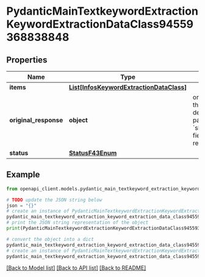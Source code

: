 # PydanticMainTextkeywordExtractionKeywordExtractionDataClass94559368838848


## Properties

Name | Type | Description | Notes
------------ | ------------- | ------------- | -------------
**items** | [**List[InfosKeywordExtractionDataClass]**](InfosKeywordExtractionDataClass.md) |  | [optional] 
**original_response** | **object** | original response sent by the provider, hidden by default, show it by passing the &#x60;show_original_response&#x60; field to &#x60;true&#x60; in your request | [optional] 
**status** | [**StatusF43Enum**](StatusF43Enum.md) |  | 

## Example

```python
from openapi_client.models.pydantic_main_textkeyword_extraction_keyword_extraction_data_class94559368838848 import PydanticMainTextkeywordExtractionKeywordExtractionDataClass94559368838848

# TODO update the JSON string below
json = "{}"
# create an instance of PydanticMainTextkeywordExtractionKeywordExtractionDataClass94559368838848 from a JSON string
pydantic_main_textkeyword_extraction_keyword_extraction_data_class94559368838848_instance = PydanticMainTextkeywordExtractionKeywordExtractionDataClass94559368838848.from_json(json)
# print the JSON string representation of the object
print(PydanticMainTextkeywordExtractionKeywordExtractionDataClass94559368838848.to_json())

# convert the object into a dict
pydantic_main_textkeyword_extraction_keyword_extraction_data_class94559368838848_dict = pydantic_main_textkeyword_extraction_keyword_extraction_data_class94559368838848_instance.to_dict()
# create an instance of PydanticMainTextkeywordExtractionKeywordExtractionDataClass94559368838848 from a dict
pydantic_main_textkeyword_extraction_keyword_extraction_data_class94559368838848_form_dict = pydantic_main_textkeyword_extraction_keyword_extraction_data_class94559368838848.from_dict(pydantic_main_textkeyword_extraction_keyword_extraction_data_class94559368838848_dict)
```
[[Back to Model list]](../README.md#documentation-for-models) [[Back to API list]](../README.md#documentation-for-api-endpoints) [[Back to README]](../README.md)


